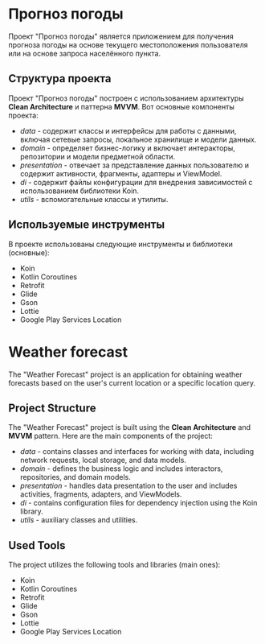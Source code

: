 # Прогноз погоды

Проект "Прогноз погоды" является приложением для получения прогноза погоды на основе текущего местоположения пользователя или на основе запроса населённого пункта.

## Структура проекта
Проект "Прогноз погоды" построен с использованием архитектуры **Clean Architecture** и паттерна **MVVM**. Вот основные компоненты проекта:

- *data* - содержит классы и интерфейсы для работы с данными, включая сетевые запросы, локальное хранилище и модели данных.
- *domain* - определяет бизнес-логику и включает интеракторы, репозитории и модели предметной области.
- *presentation* - отвечает за представление данных пользователю и содержит активности, фрагменты, адаптеры и ViewModel.
- *di* - содержит файлы конфигурации для внедрения зависимостей с использованием библиотеки Koin.
- *utils* - вспомогательные классы и утилиты.

## Используемые инструменты
В проекте использованы следующие инструменты и библиотеки (основные):

- Koin
- Kotlin Coroutines
- Retrofit
- Glide
- Gson
- Lottie
- Google Play Services Location

# Weather forecast

The "Weather Forecast" project is an application for obtaining weather forecasts based on the user's current location or a specific location query.

## Project Structure
The "Weather Forecast" project is built using the **Clean Architecture** and **MVVM** pattern. Here are the main components of the project:

- *data* - contains classes and interfaces for working with data, including network requests, local storage, and data models.
- *domain* - defines the business logic and includes interactors, repositories, and domain models.
- *presentation* - handles data presentation to the user and includes activities, fragments, adapters, and ViewModels.
- *di* - contains configuration files for dependency injection using the Koin library.
- *utils* - auxiliary classes and utilities.

## Used Tools
The project utilizes the following tools and libraries (main ones):

- Koin
- Kotlin Coroutines
- Retrofit
- Glide
- Gson
- Lottie
- Google Play Services Location
